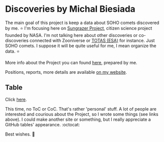 # Discoveries by Michal Biesiada

The main goal of this project is keep a data about SOHO comets discovered by me. ⭐ I'm focusing here on [Sungrazer Project](https://sungrazer.nrl.navy.mil/), citizen science project founded by NASA. I'm not talking here about other discoveries or co-discoveries connected with Zooniverse or [TOTAS (ESA)](https://totas.cosmos.esa.int/) for instance. Just SOHO comets. I suppose it will be quite useful for me, I mean organize the data. ⭐ 

More info about the Project you can found [here](https://github.com/mbiesiad/nasa-comets), prepared by me.

Positions, reports, more details are available [on my website](http://biesiadamichal.wordpress.com/).

## Table

Click [here](https://github.com/mbiesiad/discoveries-biesiada/blob/master/table/discoveries.csv).

This time, no ToC or CoC. That's rather 'personal' stuff. A lot of people are interested and courious about the Project, so I wrote some things (see links above).
I could make another site or something, but I really appreciate a GitHub tables' appearance. :octocat:

Best wishes. 🚀
